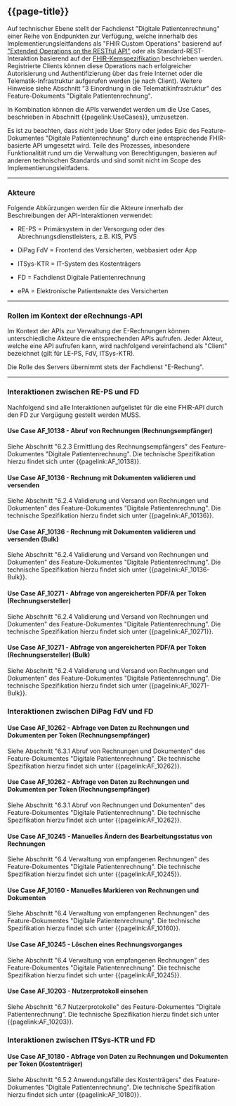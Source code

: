 ## {{page-title}}

Auf technischer Ebene stellt der Fachdienst "Digitale Patientenrechnung" einer Reihe von Endpunkten zur Verfügung, welche innerhalb des Implementierungsleitfandens als "FHIR Custom Operations" basierend auf ["Extended Operations on the RESTful API"](https://hl7.org/fhir/r4/operations.html#3.2.0) oder als Standard-REST-Interaktion basierend auf der [FHIR-Kernspezifikation](https://www.hl7.org/fhir/r4/http.html) beschrieben werden. Registrierte Clients können diese Operations nach erfolgreicher Autorisierung und Authentifizierung über das freie Internet oder die Telematik-Infrastruktur aufgerufen werden (je nach Client). Weitere Hinweise siehe Abschnitt "3 Einordnung in die Telematikinfrastruktur" des Feature-Dokuments "Digitale Patientenrechnung".

In Kombination können die APIs verwendet werden um die Use Cases, beschrieben in Abschnitt {{pagelink:UseCases}}, umzusetzen.

Es ist zu beachten, dass nicht jede User Story oder jedes Epic des Feature-Dokumentes "Digitale Patientenrechnung" durch eine entsprechende FHIR-basierte API umgesetzt wird. Teile des Prozesses, inbesondere Funktionalität rund um die Verwaltung von Berechtigungen, basieren auf anderen technischen Standards und sind somit nicht im Scope des Implementierungsleitfadens.

----

### Akteure

Folgende Abkürzungen werden für die Akteure innerhalb der Beschreibungen der API-Interaktionen verwendet:

* RE-PS = Primärsystem in der Versorgung oder des Abrechnungsdienstleisters, z.B. KIS, PVS

* DiPag FdV = Frontend des Versicherten, webbasiert oder App

* ITSys-KTR = IT-System des Kostenträgers

* FD = Fachdienst Digitale Patientenrechnung

* ePA = Elektronische Patientenakte des Versicherten

----

### Rollen im Kontext der eRechnungs-API

Im Kontext der APIs zur Verwaltung der E-Rechnungen können unterschiedliche Akteure die entsprechenden APIs aufrufen. Jeder Akteur, welche eine API aufrufen kann, wird nachfolgend vereinfachend als "Client" bezeichnet (gilt für LE-PS, FdV, ITSys-KTR).

Die Rolle des Servers übernimmt stets der Fachdienst "E-Rechung".

----

### Interaktionen zwischen RE-PS und FD

Nachfolgend sind alle Interaktionen aufgelistet für die eine FHIR-API durch den FD zur Vergügung gestellt werden MUSS.

#### Use Case AF_10138 - Abruf von Rechnungen (Rechnungsempfänger)

Siehe Abschnitt "6.2.3 Ermittlung des Rechnungsempfängers" des Feature-Dokumentes "Digitale Patientenrechnung". Die technische Spezifikation hierzu findet sich unter {{pagelink:AF_10138}}.

#### Use Case AF_10136 - Rechnung mit Dokumenten validieren und versenden

Siehe Abschnitt "6.2.4 Validierung und Versand von Rechnungen und Dokumenten" des Feature-Dokumentes "Digitale Patientenrechnung". Die technische Spezifikation hierzu findet sich unter {{pagelink:AF_10136}}.

#### Use Case AF_10136 - Rechnung mit Dokumenten validieren und versenden (Bulk)

Siehe Abschnitt "6.2.4 Validierung und Versand von Rechnungen und Dokumenten" des Feature-Dokumentes "Digitale Patientenrechnung". Die technische Spezifikation hierzu findet sich unter {{pagelink:AF_10136-Bulk}}.

#### Use Case AF_10271 - Abfrage von angereicherten PDF/A per Token (Rechnungsersteller)

Siehe Abschnitt "6.2.4 Validierung und Versand von Rechnungen und Dokumenten" des Feature-Dokumentes "Digitale Patientenrechnung". Die technische Spezifikation hierzu findet sich unter {{pagelink:AF_10271}}.

#### Use Case AF_10271 - Abfrage von angereicherten PDF/A per Token (Rechnungsersteller) (Bulk)

Siehe Abschnitt "6.2.4 Validierung und Versand von Rechnungen und Dokumenten" des Feature-Dokumentes "Digitale Patientenrechnung". Die technische Spezifikation hierzu findet sich unter {{pagelink:AF_10271-Bulk}}.

### Interaktionen zwischen DiPag FdV und FD

#### Use Case AF_10262 - Abfrage von Daten zu Rechnungen und Dokumenten per Token (Rechnungsempfänger)

Siehe Abschnitt "6.3.1 Abruf von Rechnungen und Dokumenten" des Feature-Dokumentes "Digitale Patientenrechnung". Die technische Spezifikation hierzu findet sich unter {{pagelink:AF_10262}}.

#### Use Case AF_10262 - Abfrage von Daten zu Rechnungen und Dokumenten per Token (Rechnungsempfänger)

Siehe Abschnitt "6.3.1 Abruf von Rechnungen und Dokumenten" des Feature-Dokumentes "Digitale Patientenrechnung". Die technische Spezifikation hierzu findet sich unter {{pagelink:AF_10262}}.

#### Use Case AF_10245 - Manuelles Ändern des Bearbeitungsstatus von Rechnungen

Siehe Abschnitt "6.4 Verwaltung von empfangenen Rechnungen" des Feature-Dokumentes "Digitale Patientenrechnung". Die technische Spezifikation hierzu findet sich unter {{pagelink:AF_10245}}.

#### Use Case AF_10160 - Manuelles Markieren von Rechnungen und Dokumenten

Siehe Abschnitt "6.4 Verwaltung von empfangenen Rechnungen" des Feature-Dokumentes "Digitale Patientenrechnung". Die technische Spezifikation hierzu findet sich unter {{pagelink:AF_10160}}.

#### Use Case AF_10245 - Löschen eines Rechnungsvorganges

Siehe Abschnitt "6.4 Verwaltung von empfangenen Rechnungen" des Feature-Dokumentes "Digitale Patientenrechnung". Die technische Spezifikation hierzu findet sich unter {{pagelink:AF_10245}}.

#### Use Case AF_10203 - Nutzerprotokoll einsehen

Siehe Abschnitt "6.7 Nutzerprotokolle" des Feature-Dokumentes "Digitale Patientenrechnung". Die technische Spezifikation hierzu findet sich unter {{pagelink:AF_10203}}.

### Interaktionen zwischen ITSys-KTR und FD

#### Use Case AF_10180 - Abfrage von Daten zu Rechnungen und Dokumenten per Token (Kostenträger)

Siehe Abschnitt "6.5.2 Anwendungsfälle des Kostenträgers" des Feature-Dokumentes "Digitale Patientenrechnung". Die technische Spezifikation hierzu findet sich unter {{pagelink:AF_10180}}.
